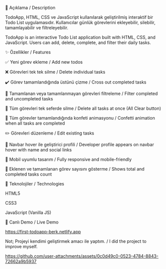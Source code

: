 📖 Açıklama / Description

TodoApp, HTML, CSS ve JavaScript kullanılarak geliştirilmiş interaktif bir Todo List uygulamasıdır. Kullanıcılar günlük görevlerini ekleyebilir, silebilir, tamamlayabilir ve filtreleyebilir.

TodoApp is an interactive Todo List application built with HTML, CSS, and JavaScript. Users can add, delete, complete, and filter their daily tasks.

✨ Özellikler / Features

✅ Yeni görev ekleme / Add new todos

❌ Görevleri tek tek silme / Delete individual tasks

✔️ Görev tamamlandığında üstünü çizme / Cross out completed tasks

📂 Tamamlanan veya tamamlanmayan görevleri filtreleme / Filter completed and uncompleted tasks

🧹 Tüm görevleri tek seferde silme / Delete all tasks at once (All Clear button)

🎉 Tüm görevler tamamlandığında konfeti animasyonu / Confetti animation when all tasks are completed

✏️ Görevleri düzenleme / Edit existing tasks

👤 Navbar hover ile geliştirici profili / Developer profile appears on navbar hover with name and social links

📱 Mobil uyumlu tasarım / Fully responsive and mobile-friendly

🔢 Eklenen ve tamamlanan görev sayısını gösterme / Shows total and completed tasks count

📂 Teknolojiler / Technologies

HTML5

CSS3

JavaScript (Vanilla JS)



🔗 Canlı Demo / Live Demo

https://first-todoapp-berk.netlify.app

Not; Projeyi kendimi geliştirmek amacı ile yaptım. / I did the project to improve myself.





https://github.com/user-attachments/assets/0c0d49c0-0523-4784-8843-72662a9b5937








